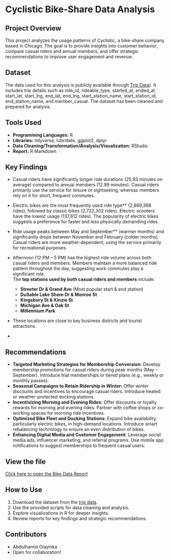 # Cyclistic Bike-Share Data Analysis

## Project Overview
This project analyzes the usage patterns of Cyclistic, a bike-share company based in Chicago. The goal is to provide insights into customer behavior, compare casual riders and annual members, and offer strategic recommendations to improve user engagement and revenue.

## Dataset
The data used for this analysis is publicly available through [Trip Data](https://divvy-tripdata.s3.amazonaws.com/index.html)). It includes trip details such as ride_id, rideable_type, started_at, ended_at, start_lat, start_lng, end_lat, end_lng, start_station_name, start_station_id, end_station_name, and member_casual. The dataset has been cleaned and prepared for analysis.

## Tools Used
- **Programming Languages:** R
- **Libraries:** tidyverse, lubridate, ggplot2, dplyr
- **Data Cleaning/Transformation/Analysis/Visualization:** RStudio
- **Report:** R Markdown

## Key Findings
- Casual riders have significantly longer ride durations (25.93 minutes on average) compared to annual members (12.99 minutes). Casual riders primarily use the service for leisure or sightseeing, whereas members rely on it for short, frequent commutes.  

- Electric bikes are the most frequently used ride type** (2,869,398 rides), followed by classic bikes (2,722,302 rides). Electric scooters have the lowest usage (137,612 rides). The popularity of electric bikes suggests a preference for faster and less physically demanding rides.  

- Ride usage peaks between May and September** (warmer months) and significantly drops between November and February (colder months). Casual riders are more weather-dependent, using the service primarily for recreational purposes.  

- Afternoon (12 PM – 5 PM) has the highest ride volume across both casual riders and members. Members maintain a more balanced ride pattern throughout the day, suggesting work commutes play a significant role.  
The **top stations used by both casual riders and members** include:  
  - **Streeter Dr & Grand Ave** (Most popular start & end station)  
  - **DuSable Lake Shore Dr & Monroe St**  
  - **Kingsbury St & Kinzie St**  
  - **Michigan Ave & Oak St**  
  - **Millennium Park**  
- These locations are close to key business districts and tourist attractions.
- 
## Recommendations
- **Targeted Marketing Strategies for Membership Conversion:** Develop membership promotions for casual riders during peak months (May – September).  Introduce trial memberships or tiered plans (e.g., weekly or monthly passes).  
- **Seasonal Campaigns to Retain Ridership in Winter:** Offer winter discounts and incentives to encourage casual riders. Introduce heated or weather-protected docking stations.  
- **Incentivizing Morning and Evening Rides:** Offer discounts or loyalty rewards for morning and evening rides. Partner with coffee shops or co-working spaces for morning ride incentives.  
- **Optimized Bike Fleet and Docking Stations:** Expand bike availability, particularly electric bikes, in high-demand locations.  Introduce smart rebalancing technology to ensure an even distribution of bikes.  
- **Enhancing Digital Media and Customer Engagement:**  Leverage social media ads, influencer marketing, and referral programs.  Use mobile app notifications to suggest memberships to frequent casual users.

## View the file
[Click here to open the Bike Data Report](https://therealyinkus.github.io/cyclistic-bike-share-analysis/docs/bikedata_2024.html)

## How to Use
1. Download the dataset from the [trip data]((https://divvy-tripdata.s3.amazonaws.com/index.html)).
2. Use the provided scripts for data cleaning and analysis.
3. Explore visualizations in R for deeper insights.
4. Review reports for key findings and strategic recommendations.

## Contributors
- Abdulhamid Olayinka
- Open for collaboration! 
